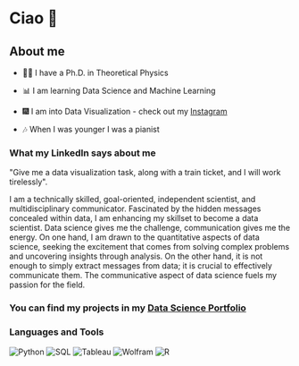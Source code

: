 # Ciao 👋


## About me

- 👨‍🎓 I have a Ph.D. in Theoretical Physics

- 📊 I am learning Data Science and Machine Learning

- 🎆 I am into Data Visualization - check out my [Instagram](https://www.instagram.com/gianalytics/)

- 🎶 When I was younger I was a pianist


### What my LinkedIn says about me

"Give me a data visualization task, along with a train ticket, and I will work tirelessly".

I am a technically skilled, goal-oriented, independent scientist, and multidisciplinary communicator. Fascinated by the hidden messages concealed within data, I am enhancing my skillset to become a data scientist. 
Data science gives me the challenge, communication gives me the energy.
On one hand, I am drawn to the quantitative aspects of data science, seeking the excitement that comes from solving complex problems and uncovering insights through analysis. On the other hand, it is not enough to simply extract messages from data; it is crucial to effectively communicate them. The communicative aspect of data science fuels my passion for the field. 

### You can find my projects in my [Data Science Portfolio](https://github.com/ginkof/Data-Science-Portfolio)
### Languages and Tools

![Python](https://img.shields.io/badge/python-EECC5B?style=for-the-badge&logo=python&logoColor=white)
![SQL](https://img.shields.io/badge/sql-%2307405e.svg?style=for-the-badge&logo=sql&logoColor=white)
![Tableau](https://img.shields.io/badge/Tableau-FF2F92?style=for-the-badge&logo=Tableau&logoColor=white)
![Wolfram](https://img.shields.io/badge/wolfram-%23E34F26.svg?style=for-the-badge&logo=wolfram&logoColor=white)
![R](https://img.shields.io/badge/r-3670A0?style=for-the-badge&logo=r&logoColor=white)
